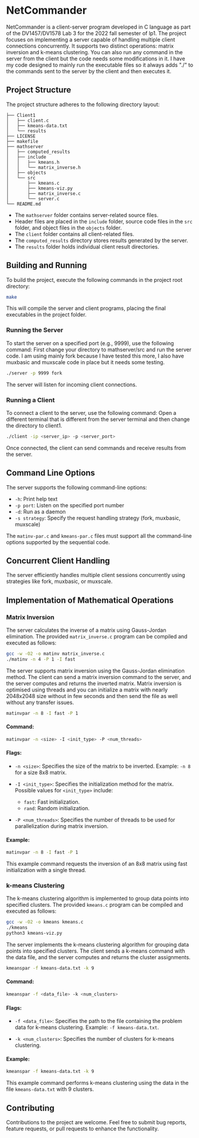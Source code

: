 
# NetCommander

NetCommander is a client-server program developed in C language as part of the DV1457/DV1578 Lab 3 for the 2022 fall semester of lp1. The project focuses on implementing a server capable of handling multiple client connections concurrently. It supports two distinct operations: matrix inversion and k-means clustering. You can also run any command in the server from the client but the code needs some modifications in it. I have my code designed to mainly run the executable files so it always adds "./" to the commands sent to the server by the client and then executes it.

## Project Structure

The project structure adheres to the following directory layout:

```
├── Client1
│   ├── client.c
│   ├── kmeans-data.txt
│   └── results
├── LICENSE
├── makefile
├── mathserver
│   ├── computed_results
│   ├── include
│   │   ├── kmeans.h
│   │   └── matrix_inverse.h
│   ├── objects
│   └── src
│       ├── kmeans.c
│       ├── kmeans-viz.py
│       ├── matrix_inverse.c
│       └── server.c
└── README.md
```

- The `mathserver` folder contains server-related source files.
- Header files are placed in the `include` folder, source code files in the `src` folder, and object files in the `objects` folder.
- The `client` folder contains all client-related files.
- The `computed_results` directory stores results generated by the server.
- The `results` folder holds individual client result directories.

## Building and Running

To build the project, execute the following commands in the project root directory:

```bash
make
```

This will compile the server and client programs, placing the final executables in the project folder.

### Running the Server

To start the server on a specified port (e.g., 9999), use the following command:
First change your directory to mathserver/src and run the server code.
I am using mainly fork because I have tested this more, I also have muxbasic and muxscale code in place but it needs some testing.
```bash
./server -p 9999 fork
```

The server will listen for incoming client connections.

### Running a Client

To connect a client to the server, use the following command:
Open a different terminal that is different from the server terminal and then change the directory to client1.
```bash
./client -ip <server_ip> -p <server_port>
```

Once connected, the client can send commands and receive results from the server.

## Command Line Options

The server supports the following command-line options:

- `-h`: Print help text
- `-p port`: Listen on the specified port number
- `-d`: Run as a daemon
- `-s strategy`: Specify the request handling strategy (fork, muxbasic, muxscale)

The `matinv-par.c` and `kmeans-par.c` files must support all the command-line options supported by the sequential code.

## Concurrent Client Handling

The server efficiently handles multiple client sessions concurrently using strategies like fork, muxbasic, or muxscale.

## Implementation of Mathematical Operations

### Matrix Inversion

The server calculates the inverse of a matrix using Gauss-Jordan elimination. The provided `matrix_inverse.c` program can be compiled and executed as follows:

```bash
gcc -w -O2 -o matinv matrix_inverse.c
./matinv -n 4 -P 1 -I fast
```
The server supports matrix inversion using the Gauss-Jordan elimination method. The client can send a matrix inversion command to the server, and the server computes and returns the inverted matrix. Matrix inversion is optimised using threads and you can initialize a matrix with nearly 2048x2048 size without in few seconds and then send the file as well without any transfer issues.

```bash
matinvpar -n 8 -I fast -P 1
```
#### Command:
```bash
matinvpar -n <size> -I <init_type> -P <num_threads>
```

#### Flags:

- `-n <size>`: Specifies the size of the matrix to be inverted. Example: `-n 8` for a size 8x8 matrix.

- `-I <init_type>`: Specifies the initialization method for the matrix. Possible values for `<init_type>` include:
  - `fast`: Fast initialization.
  - `rand`: Random initialization.

- `-P <num_threads>`: Specifies the number of threads to be used for parallelization during matrix inversion.

#### Example:
```bash
matinvpar -n 8 -I fast -P 1
```

This example command requests the inversion of an 8x8 matrix using fast initialization with a single thread.


### k-means Clustering

The k-means clustering algorithm is implemented to group data points into specified clusters. The provided `kmeans.c` program can be compiled and executed as follows:


```bash
gcc -w -O2 -o kmeans kmeans.c
./kmeans
python3 kmeans-viz.py
```
The server implements the k-means clustering algorithm for grouping data points into specified clusters. The client sends a k-means command with the data file, and the server computes and returns the cluster assignments.

```bash
kmeanspar -f kmeans-data.txt -k 9
```

#### Command:
```bash
kmeanspar -f <data_file> -k <num_clusters>
```

#### Flags:

- `-f <data_file>`: Specifies the path to the file containing the problem data for k-means clustering. Example: `-f kmeans-data.txt`.

- `-k <num_clusters>`: Specifies the number of clusters for k-means clustering.

#### Example:
```bash
kmeanspar -f kmeans-data.txt -k 9
```

This example command performs k-means clustering using the data in the file `kmeans-data.txt` with 9 clusters.


## Contributing

Contributions to the project are welcome. Feel free to submit bug reports, feature requests, or pull requests to enhance the functionality.

